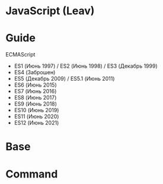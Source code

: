 # JavaScript (Leav)

# Guide

ECMAScript<br>
<ul>
    <li>ES1 (Июнь 1997) / ES2 (Июнь 1998) / ES3 (Декабрь 1999)</li>
    <li>ES4 (Заброшен)</li>
    <li>ES5 (Декабрь 2009) / ES5.1 (Июнь 2011)</li>
    <li>ES6 (Июнь 2015)</li>
    <li>ES7 (Июнь 2016)</li>
    <li>ES8 (Июнь 2017)</li>
    <li>ES9 (Июнь 2018)</li>
    <li>ES10 (Июнь 2019)</li>
    <li>ES11 (Июнь 2020)</li>
    <li>ES12 (Июнь 2021) </li>
</ul>



 

# Base

# Command

